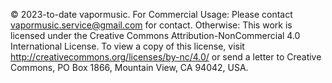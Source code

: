 © 2023-to-date vapormusic. 
For Commercial Usage: Please contact vapormusic.service@gmail.com for contact.
Otherwise:
This work is licensed under the Creative Commons Attribution-NonCommercial 4.0 International License. 
To view a copy of this license, visit http://creativecommons.org/licenses/by-nc/4.0/ or send a letter to Creative Commons, PO Box 1866, Mountain View, CA 94042, USA.
